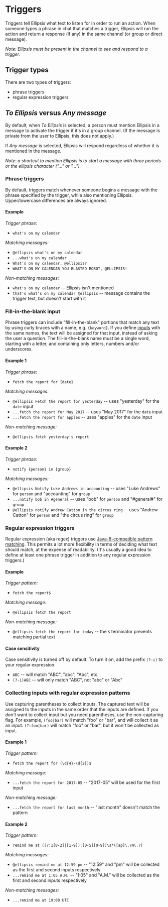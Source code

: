 # Triggers

Triggers tell Ellipsis what text to listen for in order to run an action. When someone types a phrase in chat that matches a trigger, Ellipsis will run the action and return a response (if any) in the same channel (or group or direct message).

_Note: Ellipsis must be present in the channel to see and respond to a trigger._

## Trigger types

There are two types of triggers:
- phrase triggers
- regular expression triggers

## _To Ellipsis_ versus _Any message_

By default, when _To Ellipsis_ is selected, a person must mention Ellipsis in a message to activate the trigger if it's in a group channel. (If the message is private from the user to Ellipsis, this does not apply.)

If _Any message_ is selected, Ellipsis will respond regardless of whether it is mentioned in the message.

_Note: a shortcut to mention Ellipsis is to start a message with three periods or the ellipsis character ("..." or "…")._

### Phrase triggers

By default, triggers match whenever someone begins a message with the phrase specified by the trigger, while also mentioning Ellipsis. Upper/lowercase differences are always ignored.

#### Example

_Trigger phrase:_
- `what's on my calendar`

_Matching messages:_
- `@ellipsis what's on my calendar`
- `...what's on my calendar`
- `What's on my calendar, @ellipsis?`
- `WHAT'S ON MY CALENDAR YOU BLASTED ROBOT, @ELLIPSIS!`

_Non-matching messages:_
- `what's on my calendar` -- Ellipsis isn't mentioned
- `that's what's on my calendar @ellipsis` -- message contains the trigger text, but doesn't start with it

### Fill-in-the-blank input

Phrase triggers can include "fill-in-the-blank" portions that match any text by using curly braces with a name, e.g. `{keyword}`. If you define [inputs](./inputs.md) with the same names, the text will be assigned for that input, instead of asking the user a question. The fill-in-the-blank name must be a single word, starting with a letter, and containing only letters, numbers and/or underscores.

#### Example 1

_Trigger phrase:_
- `fetch the report for {date}`

_Matching messages:_
- `@ellipsis Fetch the report for yesterday` -- uses "yesterday" for the `date` input
- `...fetch the report for May 2017` -- uses "May 2017" for the `date` input
- `...fetch the report for apples` -- uses "apples" for the `date` input

_Non-matching message:_
- `@ellipsis fetch yesterday's report`

#### Example 2

_Trigger phrase:_
- `notify {person} in {group}`

_Matching messages:_
- `@ellipsis Notify Luke Andrews in accounting` -- uses "Luke Andrews" for `person` and "accounting" for `group`
- `...notify bob in #general` -- uses "bob" for `person` and "#general#" for `group`
- `@ellipsis notify Andrew Catton in the circus ring` -- uses "Andrew Catton" for `person` and "the circus ring" for `group`

### Regular expression triggers

Regular expression (aka regex) triggers use [Java-8-compatible pattern matching](https://docs.oracle.com/javase/8/docs/api/java/util/regex/Pattern.html). This permits a lot more flexibility in terms of deciding what text should match, at the expense of readability. (It's usually a good idea to define at least one phrase trigger in addition to any regular expression triggers.)

#### Example

_Trigger pattern:_
- `fetch the report$`

_Matching message:_
- `@ellipsis fetch the report`

_Non-matching message:_
- `@ellipsis fetch the report for today` -- the `$` terminator prevents matching partial text

#### Case sensitivity

Case sensitivity is turned off by default. To turn it on, add the prefix `(?-i)` to your regular expression.

- `ABC` -- will match "ABC", "abc", "Abc", etc.
- `(?-i)ABC` -- will only match "ABC", not "abc" or "Abc"

### Collecting inputs with regular expression patterns

Use capturing parentheses to collect inputs. The captured text will be assigned to the inputs in the same order that the inputs are defined. If you _don't_ want to collect input but you need parentheses, use the non-capturing flag. For example, `(foo|bar)` will match "foo" or "bar", and will collect it as an input. `(?:foo|bar)` will match "foo" or "bar", but it won't be collected as input.

#### Example 1

_Trigger pattern:_
- `fetch the report for (\d{4}-\d{2})$`

_Matching message:_
- `...fetch the report for 2017-05` -- "2017-05" will be used for the first input

_Non-matching message:_
- `...fetch the report for last month` -- "last month" doesn't match the pattern

#### Example 2

_Trigger pattern:_
- `remind me at ((?:1[0-2]|[1-9]):[0-5][0-9])\s*([ap]\.?m\.?)`

_Matching messages:_
- `@ellipsis remind me at 12:59 pm` -- "12:59" and "pm" will be collected as the first and second inputs respectively
- `...remind me at 1:05 A.M.` -- "1:05" and "A.M." will be collected as the first and second inputs respectively

_Non-matching messages:_
- `...remind me at 19:00 UTC`

